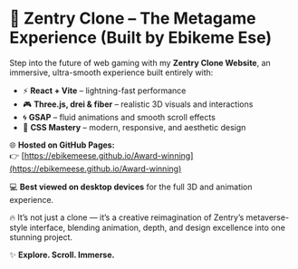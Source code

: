 # 🚀 Zentry Clone – The Metagame Experience (Built by Ebikeme Ese)

Step into the future of web gaming with my **Zentry Clone Website**, an immersive, ultra-smooth experience built entirely with:

- ⚡ **React + Vite** – lightning-fast performance  
- 🎮 **Three.js, drei & fiber** – realistic 3D visuals and interactions  
- 🌀 **GSAP** – fluid animations and smooth scroll effects  
- 🎨 **CSS Mastery** – modern, responsive, and aesthetic design  

🌐 **Hosted on GitHub Pages:**  
👉 [https://ebikemeese.github.io/Award-winning](https://ebikemeese.github.io/Award-winning)

💻 **Best viewed on desktop devices** for the full 3D and animation experience.

🔥 It’s not just a clone — it’s a creative reimagination of Zentry’s metaverse-style interface, blending animation, depth, and design excellence into one stunning project.

✨ **Explore. Scroll. Immerse.**
